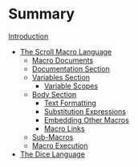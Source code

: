 # Summary

[Introduction](./README.md)

- [The Scroll Macro Language](./scroll/README.md)
    - [Macro Documents]()
    - [Documentation Section]()
    - [Variables Section]()
        - [Variable Scopes]()
    - [Body Section]()
        - [Text Formatting]()
        - [Substitution Expressions]()
        - [Embedding Other Macros]()
        - [Macro Links]()
    - [Sub-Macros]()
    - [Macro Execution]()
- [The Dice Language](./dice/README.md)